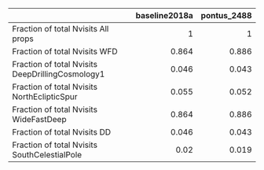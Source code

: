 |                                                  |   baseline2018a |   pontus_2488 |
|:-------------------------------------------------|----------------:|--------------:|
| Fraction of total Nvisits All props              |           1     |         1     |
| Fraction of total Nvisits WFD                    |           0.864 |         0.886 |
| Fraction of total Nvisits DeepDrillingCosmology1 |           0.046 |         0.043 |
| Fraction of total Nvisits NorthEclipticSpur      |           0.055 |         0.052 |
| Fraction of total Nvisits WideFastDeep           |           0.864 |         0.886 |
| Fraction of total Nvisits DD                     |           0.046 |         0.043 |
| Fraction of total Nvisits SouthCelestialPole     |           0.02  |         0.019 |
